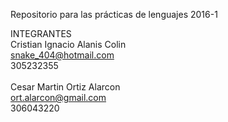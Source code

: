 Repositorio para las prácticas de lenguajes 2016-1<br>

INTEGRANTES<br>
Cristian Ignacio Alanis Colin<br>
snake_404@hotmail.com<br>
305232355<br>
<br>
Cesar Martin Ortiz Alarcon<br>
ort.alarcon@gmail.com<br>
306043220<br>
